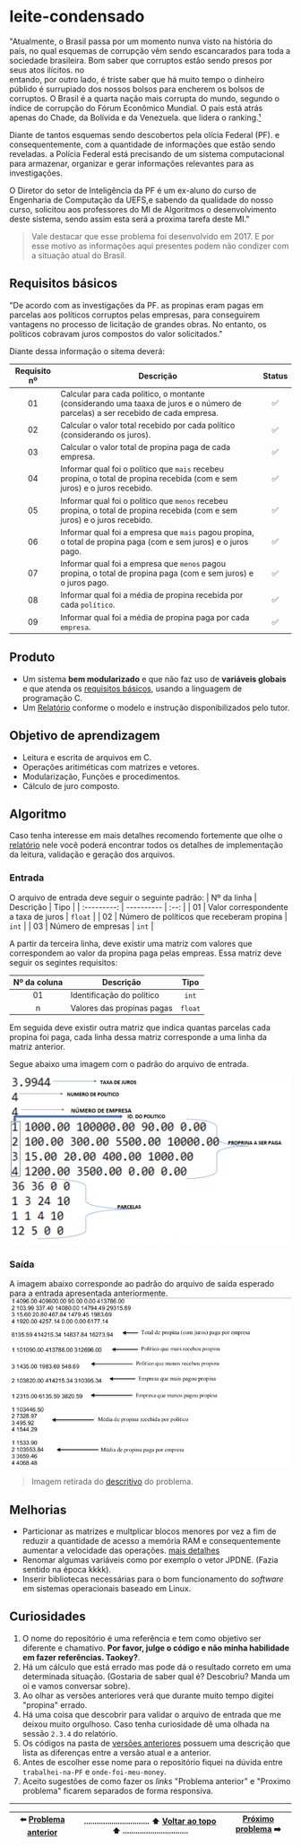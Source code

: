 # leite-condensado

"Atualmente, o Brasil passa por um momento nunva visto na história do país, no 
qual esquemas de corrupção vêm sendo escancarados para toda a sociedade 
brasileira. Bom saber que corruptos estão sendo presos por seus atos ilícitos. no  
entando, por outro lado, é triste saber que há muito tempo o dinheiro públido é 
surrupiado dos nossos bolsos para encherem os bolsos de corruptos. O Brasil é a 
quarta nação mais corrupta do mundo, segundo o índice de corrupção do Fórum 
Econômico Mundial. O país está atrás apenas do Chade, da Bolívida e da Venezuela. 
que lidera o ranking.[¹](https://brasil.elpais.com/brasil/2016/10/03/internacional/1475517627_935822.html)

Diante de tantos esquemas sendo descobertos pela olícia Federal (PF). e 
consequentemente, com a quantidade de informações que estão sendo reveladas. a 
Polícia Federal está precisando de um sistema computacional para armazenar, 
organizar e gerar informações relevantes para as investigações.

O Diretor do setor de Inteligência da PF é um ex-aluno do curso de Engenharia de 
Computação da UEFS,e sabendo da qualidade do nosso curso, solicitou aos 
professores do MI de Algoritmos o desenvolvimento deste sistema, sendo assim esta 
será a proxima tarefa deste MI."

> Vale destacar que esse problema foi desenvolvido em 2017. 
> E por esse motivo as informações aqui presentes podem não condizer
> com a situação atual do Brasil.


## Requisitos básicos

"De acordo com as investigações da PF. as propinas eram pagas em parcelas aos 
políticos corruptos pelas empresas, para conseguirem vantagens no processo de 
licitação de grandes obras. No entanto, os políticos cobravam juros compostos do 
valor solicitados."

Diante dessa informação o sitema deverá:

| Requisito nº | Descrição | Status |
| :----------: | --------- | :----: |
| 01 | Calcular para cada politico, o montante (considerando uma taaxa de juros e o número de parcelas) a ser recebido de cada empresa. | :white_check_mark: |
| 02 | Calcular o valor total recebido por cada político (considerando os juros). | :white_check_mark: |
| 03 | Calcular o valor total de propina paga de cada empresa. | :white_check_mark: |
| 04 | Informar qual foi o político que `mais` recebeu propina, o total de propina recebida (com e sem juros) e o juros recebido. | :white_check_mark: |
| 05 | Informar qual foi o político que `menos` recebeu propina, o total de propina recebida (com e sem juros) e o juros recebido. | :white_check_mark: | 
| 06 | Informar qual foi a empresa que `mais` pagou propina, o total de propina paga (com e sem juros) e o juros pago. | :white_check_mark: | 
| 07 | Informar qual foi a empresa que `menos` pagou propina, o total de propina paga (com e sem juros) e o juros pago. | :white_check_mark: |
| 08 | Informar qual foi a média de propina recebida por cada `político`. | :white_check_mark: |
| 09 | Informar qual foi a média de propina paga por cada `empresa`. | :white_check_mark: |

## Produto
- Um sistema **bem modularizado** e que não faz uso  de **variáveis globais** e que atenda os [requisitos básicos](#requisitos-básicos), usando a linguagem de programação C. 
- Um [Relatório](https://github.com/UellingtonDamasceno/leite-condensado/blob/main/res/relatorio.pdf) conforme o modelo e instrução disponibilizados pelo tutor.

## Objetivo de aprendizagem
- Leitura e escrita de arquivos em C.
- Operações aritiméticas com matrizes e vetores.
- Modularização, Funções e procedimentos.
- Cálculo de juro composto.

## Algoritmo
Caso tenha interesse em mais detalhes recomendo fortemente que olhe o 
[relatório](https://github.com/UellingtonDamasceno/leite-condensado/blob/main/res/relatorio.pdf) 
nele você poderá encontrar todos os detalhes de implementação da leitura, validação e geração dos 
arquivos.

### Entrada
O arquivo de entrada deve seguir o seguinte padrão: 
| Nº da linha | Descrição | Tipo |
| :---------: | ---------- | :--: |
| 01 | Valor correspondente a taxa de juros | `float` |
| 02 | Número de políticos que receberam propina | `int` |
| 03 | Número de empresas | `int` |

A partir da terceira linha, deve existir uma matriz com valores que correspondem ao valor da propina paga pelas empreas. Essa matriz deve seguir os segintes requisitos: 

 Nº da coluna | Descrição | Tipo |
| :---------: | --------- | :--: |
| 01 | Identificação do político | `int` |
| n | Valores das propinas pagas | `float` |

Em seguida deve existir outra matriz que indica quantas parcelas cada propina foi 
paga, cada linha dessa matriz corresponde a uma linha da matriz anterior.

Segue abaixo uma imagem com o padrão do arquivo de entrada.

![Padrão do arquivo de entrada](https://github.com/UellingtonDamasceno/leite-condensado/blob/main/res/imagens/arquivo-entrada.png "Padrão do arquivo de entrada")
### Saída

A imagem abaixo corresponde ao padrão do arquivo de saída esperado para a entrada apresentada anteriormente.
![Padrão do arquivo de saída](https://github.com/UellingtonDamasceno/leite-condensado/blob/main/res/imagens/arquivo-saida.png "Padrão do arquivo de saída")
> Imagem retirada do [descritivo](https://github.com/UellingtonDamasceno/leite-condensado/blob/main/res/P2%20EXA%20854%202017-1%20v3.pdf) do problema.

## Melhorias
- Particionar as matrizes e multplicar blocos menores por vez a fim de reduzir a quantidade de acesso a memória RAM e consequentemente aumentar a velocidade das operações. [mais detalhes](https://github.com/UellingtonDamasceno/DGEMM-memory-analysis)
- Renomar algumas variáveis como por exemplo o vetor JPDNE. (Fazia sentido na época kkkk).
- Inserir bibliotecas necessárias para o bom funcionamento do _software_ em sistemas operacionais baseado em Linux.

## Curiosidades
1. O nome do repositório é uma referência e tem como objetivo ser diferente e chamativo. **Por favor, julge o código e não minha habilidade em fazer referências. Taokey?**.
2. Há um cálculo que está errado mas pode dá o resultado correto em uma determinada situação. (Gostaria de saber qual é? Descobriu? Manda um oi e vamos conversar sobre).
3. Ao olhar as versões anteriores verá que durante muito tempo digitei "propina" errado.
4. Há uma coisa que descobrir para validar o arquivo de entrada que me deixou muito orgulhoso. Caso tenha curiosidade dê uma olhada na sessão `2.3.4` do relatório.
5. Os códigos na pasta de [versões anteriores](https://github.com/UellingtonDamasceno/leite-condensado/tree/main/Vers%C3%B5es%20anteriores) possuem uma descrição que lista as diferenças entre a versão atual e a anterior.
6. Antes de escolher esse nome para o repositório fiquei na dúvida entre `trabalhei-na-PF` e `onde-foi-meu-money`.
7.  Aceito sugestões de como fazer os _links_ "Problema anterior" e "Proximo problema" ficarem separados de forma responsiva.  

----------

| :arrow_left: [Problema anterior](https://github.com/UellingtonDamasceno/professor-curioso) |............................... :arrow_up: [Voltar ao topo](#leite-condensado) :arrow_up: ...............................| [Próximo problema](https://github.com/UellingtonDamasceno/organiza-ai) :arrow_right: | 
| :----: |-----| :-----:|   

